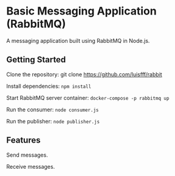 # Basic Messaging Application (RabbitMQ)
A messaging application built using RabbitMQ in Node.js.

## Getting Started
Clone the repository: git clone https://github.com/luisfff/rabbit

Install dependencies: `npm install`

Start RabbitMQ server container: `docker-compose -p rabbitmq up`

Run the consumer: `node consumer.js`

Run the publisher: `node publisher.js`

## Features
Send messages.

Receive messages.
